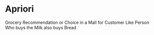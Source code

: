 # Apriori
Grocery Recommendation or Choice in a Mall for Customer Like Person Who buys the Milk also buys Bread
